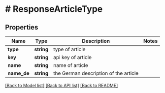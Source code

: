 # # ResponseArticleType

## Properties

Name | Type | Description | Notes
------------ | ------------- | ------------- | -------------
**type** | **string** | type of article |
**key** | **string** | api key of article |
**name** | **string** | name of article |
**name_de** | **string** | the German description of the article |

[[Back to Model list]](../../README.md#models) [[Back to API list]](../../README.md#endpoints) [[Back to README]](../../README.md)
